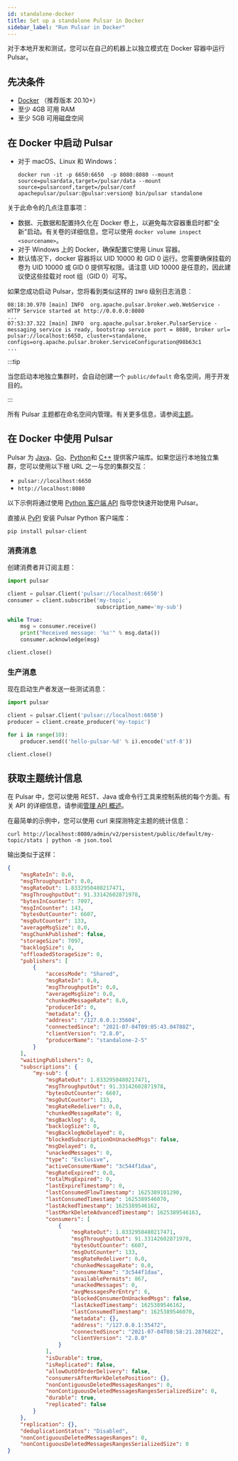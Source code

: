 ```yaml
---
id: standalone-docker
title: Set up a standalone Pulsar in Docker
sidebar_label: "Run Pulsar in Docker"
---
```


对于本地开发和测试，您可以在自己的机器上以独立模式在 Docker 容器中运行 Pulsar。

## 先决条件

- [Docker](https://docs.docker.com/get-docker/) （推荐版本 20.10+）
- 至少 4GB 可用 RAM
- 至少 5GB 可用磁盘空间

## 在 Docker 中启动 Pulsar

* 对于 macOS、Linux 和 Windows：

  ```shell
  docker run -it -p 6650:6650  -p 8080:8080 --mount source=pulsardata,target=/pulsar/data --mount source=pulsarconf,target=/pulsar/conf apachepulsar/pulsar:@pulsar:version@ bin/pulsar standalone
  ```

关于此命令的几点注意事项：
 * 数据、元数据和配置持久化在 Docker 卷上，以避免每次容器重启时都"全新"启动。有关卷的详细信息，您可以使用 `docker volume inspect <sourcename>`。
 * 对于 Windows 上的 Docker，确保配置它使用 Linux 容器。
 * 默认情况下，docker 容器将以 UID 10000 和 GID 0 运行。您需要确保挂载的卷为 UID 10000 或 GID 0 提供写权限。请注意 UID 10000 是任意的，因此建议使这些挂载对 root 组（GID 0）可写。

如果您成功启动 Pulsar，您将看到类似这样的 `INFO` 级别日志消息：

```
08:18:30.970 [main] INFO  org.apache.pulsar.broker.web.WebService - HTTP Service started at http://0.0.0.0:8080
...
07:53:37.322 [main] INFO  org.apache.pulsar.broker.PulsarService - messaging service is ready, bootstrap service port = 8080, broker url= pulsar://localhost:6650, cluster=standalone, configs=org.apache.pulsar.broker.ServiceConfiguration@98b63c1
...
```

:::tip

当您启动本地独立集群时，会自动创建一个 `public/default` 命名空间，用于开发目的。

:::

所有 Pulsar 主题都在命名空间内管理。有关更多信息，请参阅[主题](concepts-messaging.md#topics)。

## 在 Docker 中使用 Pulsar

Pulsar 为 [Java](client-libraries-java.md)、[Go](client-libraries-go.md)、[Python](client-libraries-python.md)和 [C++](client-libraries-cpp.md) 提供客户端库。如果您运行本地独立集群，您可以使用以下根 URL 之一与您的集群交互：

* `pulsar://localhost:6650`
* `http://localhost:8080`

以下示例将通过使用 [Python 客户端 API](@pulsar:apidoc:python@) 指导您快速开始使用 Pulsar。

直接从 [PyPI](https://pypi.org/project/pulsar-client/) 安装 Pulsar Python 客户端库：

```shell
pip install pulsar-client
```

### 消费消息

创建消费者并订阅主题：

```python
import pulsar

client = pulsar.Client('pulsar://localhost:6650')
consumer = client.subscribe('my-topic',
                            subscription_name='my-sub')

while True:
    msg = consumer.receive()
    print("Received message: '%s'" % msg.data())
    consumer.acknowledge(msg)

client.close()
```

### 生产消息

现在启动生产者发送一些测试消息：

```python
import pulsar

client = pulsar.Client('pulsar://localhost:6650')
producer = client.create_producer('my-topic')

for i in range(10):
    producer.send(('hello-pulsar-%d' % i).encode('utf-8'))

client.close()
```

## 获取主题统计信息

在 Pulsar 中，您可以使用 REST、Java 或命令行工具来控制系统的每个方面。有关 API 的详细信息，请参阅[管理 API 概述](admin-api-overview.md)。

在最简单的示例中，您可以使用 curl 来探测特定主题的统计信息：

```shell
curl http://localhost:8080/admin/v2/persistent/public/default/my-topic/stats | python -m json.tool
```

输出类似于这样：

```json
{
    "msgRateIn": 0.0,
    "msgThroughputIn": 0.0,
    "msgRateOut": 1.8332950480217471,
    "msgThroughputOut": 91.33142602871978,
    "bytesInCounter": 7097,
    "msgInCounter": 143,
    "bytesOutCounter": 6607,
    "msgOutCounter": 133,
    "averageMsgSize": 0.0,
    "msgChunkPublished": false,
    "storageSize": 7097,
    "backlogSize": 0,
    "offloadedStorageSize": 0,
    "publishers": [
        {
            "accessMode": "Shared",
            "msgRateIn": 0.0,
            "msgThroughputIn": 0.0,
            "averageMsgSize": 0.0,
            "chunkedMessageRate": 0.0,
            "producerId": 0,
            "metadata": {},
            "address": "/127.0.0.1:35604",
            "connectedSince": "2021-07-04T09:05:43.04788Z",
            "clientVersion": "2.8.0",
            "producerName": "standalone-2-5"
        }
    ],
    "waitingPublishers": 0,
    "subscriptions": {
        "my-sub": {
            "msgRateOut": 1.8332950480217471,
            "msgThroughputOut": 91.33142602871978,
            "bytesOutCounter": 6607,
            "msgOutCounter": 133,
            "msgRateRedeliver": 0.0,
            "chunkedMessageRate": 0,
            "msgBacklog": 0,
            "backlogSize": 0,
            "msgBacklogNoDelayed": 0,
            "blockedSubscriptionOnUnackedMsgs": false,
            "msgDelayed": 0,
            "unackedMessages": 0,
            "type": "Exclusive",
            "activeConsumerName": "3c544f1daa",
            "msgRateExpired": 0.0,
            "totalMsgExpired": 0,
            "lastExpireTimestamp": 0,
            "lastConsumedFlowTimestamp": 1625389101290,
            "lastConsumedTimestamp": 1625389546070,
            "lastAckedTimestamp": 1625389546162,
            "lastMarkDeleteAdvancedTimestamp": 1625389546163,
            "consumers": [
                {
                    "msgRateOut": 1.8332950480217471,
                    "msgThroughputOut": 91.33142602871978,
                    "bytesOutCounter": 6607,
                    "msgOutCounter": 133,
                    "msgRateRedeliver": 0.0,
                    "chunkedMessageRate": 0.0,
                    "consumerName": "3c544f1daa",
                    "availablePermits": 867,
                    "unackedMessages": 0,
                    "avgMessagesPerEntry": 6,
                    "blockedConsumerOnUnackedMsgs": false,
                    "lastAckedTimestamp": 1625389546162,
                    "lastConsumedTimestamp": 1625389546070,
                    "metadata": {},
                    "address": "/127.0.0.1:35472",
                    "connectedSince": "2021-07-04T08:58:21.287682Z",
                    "clientVersion": "2.8.0"
                }
            ],
            "isDurable": true,
            "isReplicated": false,
            "allowOutOfOrderDelivery": false,
            "consumersAfterMarkDeletePosition": {},
            "nonContiguousDeletedMessagesRanges": 0,
            "nonContiguousDeletedMessagesRangesSerializedSize": 0,
            "durable": true,
            "replicated": false
        }
    },
    "replication": {},
    "deduplicationStatus": "Disabled",
    "nonContiguousDeletedMessagesRanges": 0,
    "nonContiguousDeletedMessagesRangesSerializedSize": 0
}
```